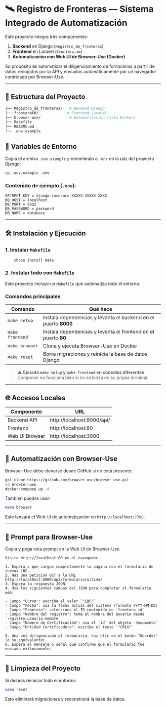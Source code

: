 # 🛰 Registro de Fronteras — Sistema Integrado de Automatización

Este proyecto integra tres componentes:

1. **Backend** en Django (`Registro_de_fronteras`)
2. **Frontend** en Laravel (`frontera.mx`)
3. **Automatización con Web UI de Browser-Use (Docker)**

Su propósito es automatizar el diligenciamiento de formularios a partir de datos recogidos por la API y enviados automáticamente por un navegador controlado por Browser-Use.

---

## 📁 Estructura del Proyecto

```bash
├── Registro_de_fronteras/   # Backend Django
├── fronteraXM/             # Frontend Laravel
├── browser-use/             # Automatización (solo Docker)
├── Makefile
├── README.md
└── .env.example
```


## 🔐 Variables de Entorno

Copia el archivo `.env.example` y renómbralo a `.env` en la raíz del proyecto Django:

```bash
cp .env.example .env
```

### Contenido de ejemplo (`.env`):

```env
SECRECT_KEY = django-insecure-XXXXX-XXXXX-XXXX
DB_HOST = localhost
DB_PORT = 5432
DB_PASSWORD = password
DB_NAME = database
```

---

## 🛠️ Instalación y Ejecución

### 1. Instalar `Makefile`

```powershell
    choco install make
```

### 2. Instalar todo con `Makefile`

Este proyecto incluye un `Makefile` que automatiza todo el entorno.

### Comandos principales

| Comando            | Qué hace                                                                 |
|--------------------|--------------------------------------------------------------------------|
| `make setup`       | Instala dependencias y levanta el backend en el puerto **8000**          |
| `make frontend`    | Instala dependencias y levanta el frontend en el puerto **80**           |
| `make browser`     | Clona y ejecuta Browser-Use en Docker                                    |
| `make reset`       | Borra migraciones y reinicia la base de datos Django                    |

> ⚠️ **Ejecuta `make setup` y `make frontend` en consolas diferentes.** Composer no funciona bien si no se lanza en su propia terminal.

---

## 🌐 Accesos Locales

| Componente     | URL                             |
|----------------|---------------------------------|
| Backend API    | http://localhost:8000/api/      |
| Frontend       | http://localhost:80             |
| Web UI Browser | http://localhost:3000           |

---

## 🤖 Automatización con Browser-Use

Browser-Use debe clonarse desde GitHub si no está presente:

```bash
git clone https://github.com/browser-use/browser-use.git
cd browser-use
docker-compose up -d
```

También puedes usar:

```bash
make browser
```

Esto lanzará el Web UI de automatización en `http://localhost:7788`.

---

## 🧠 Prompt para Browser-Use

Copia y pega esta prompt en la Web UI de Browser-Use:

```
Visita http://localhost:80 en el navegador.

1. Espera a que cargue completamente la página con el formulario de curvas LBC.
2. Haz una petición GET a la URL http://localhost:8000/api/formulario/ultimo/
3. Espera la respuesta JSON.
4. Usa los siguientes campos del JSON para completar el formulario web:

- Campo "Curva": escribe el valor `"LBC"`
- Campo "Fecha": usa la fecha actual del sistema (formato YYYY-MM-DD)
- Campo "Frontera": selecciona el ID contenido en `frontera_id`
- Campo "Nombre del registro": toma el nombre del usuario desde `registro.usuario.nombre`
- Campo "Número de Certificación": usa el `id` del objeto `documento`
- Campo "Entidad Certificadora": escribe el texto `"CREG"`

5. Una vez diligenciado el formulario, haz clic en el botón "Guardar" (o su equivalente).
6. Espera el mensaje o señal que confirme que el formulario fue enviado exitosamente.
```

---

## 🧹 Limpieza del Proyecto

Si deseas reiniciar todo el entorno:

```bash
make reset
```

Esto eliminará migraciones y reconstruirá la base de datos.
